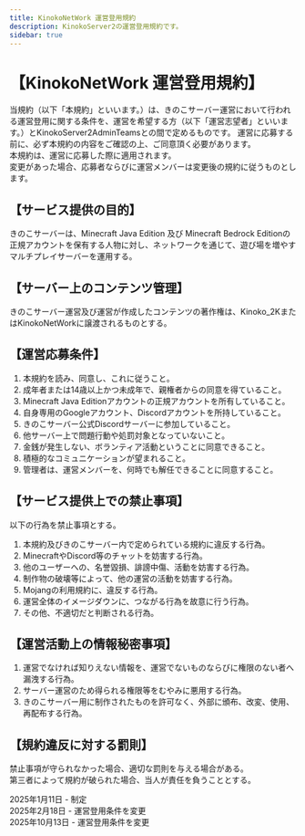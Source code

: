 ```yaml
---
title: KinokoNetWork 運営登用規約
description: KinokoServer2の運営登用規約です。
sidebar: true
---
```

# 【KinokoNetWork 運営登用規約】
当規約（以下「本規約」といいます。）は、きのこサーバー運営において行われる運営登用に関する条件を、運営を希望する方（以下「運営志望者」といいます。）とKinokoServer2AdminTeamsとの間で定めるものです。
運営に応募する前に、必ず本規約の内容をご確認の上、ご同意頂く必要があります。<br>
本規約は、運営に応募した際に適用されます。<br>
変更があった場合、応募者ならびに運営メンバーは変更後の規約に従うものとします。<br>

## 【サービス提供の目的】
きのこサーバーは、Minecraft Java Edition 及び Minecraft Bedrock Editionの正規アカウントを保有する人物に対し、ネットワークを通じて、遊び場を増やすマルチプレイサーバーを運用する。

## 【サーバー上のコンテンツ管理】
きのこサーバー運営及び運営が作成したコンテンツの著作権は、Kinoko_2KまたはKinokoNetWorkに譲渡されるものとする。

## 【運営応募条件】
1. 本規約を読み、同意し、これに従うこと。
2. 成年者または14歳以上かつ未成年で、親権者からの同意を得ていること。
3. Minecraft Java Editionアカウントの正規アカウントを所有していること。
4. 自身専用のGoogleアカウント、Discordアカウントを所持していること。
5. きのこサーバー公式Discordサーバーに参加していること。
6. 他サーバー上で問題行動や処罰対象となっていないこと。
7. 金銭が発生しない、ボランティア活動ということに同意できること。
8. 積極的なコミュニケーションが望まれること。
9. 管理者は、運営メンバーを、何時でも解任できることに同意すること。

## 【サービス提供上での禁止事項】
以下の行為を禁止事項とする。

1. 本規約及びきのこサーバー内で定められている規約に違反する行為。
2. MinecraftやDiscord等のチャットを妨害する行為。
3. 他のユーザーへの、名誉毀損、誹謗中傷、活動を妨害する行為。
4. 制作物の破壊等によって、他の運営の活動を妨害する行為。
5. Mojangの利用規約に、違反する行為。
6. 運営全体のイメージダウンに、つながる行為を故意に行う行為。
7. その他、不適切だと判断される行為。

## 【運営活動上の情報秘密事項】
1. 運営でなければ知りえない情報を、運営でないものならびに権限のない者へ漏洩する行為。
2. サーバー運営のため得られる権限等をむやみに悪用する行為。
3. きのこサーバー用に制作されたものを許可なく、外部に頒布、改変、使用、再配布する行為。

## 【規約違反に対する罰則】
禁止事項が守られなかった場合、適切な罰則を与える場合がある。<br>
第三者によって規約が破られた場合、当人が責任を負うこととする。

2025年1月11日 - 制定<br>
2025年2月18日 - 運営登用条件を変更<br>
2025年10月13日 - 運営登用条件を変更